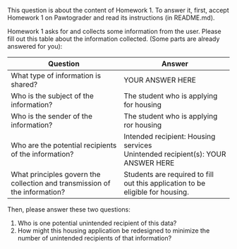 This question is about the content of Homework 1.
To answer it, first, accept Homework 1 on Pawtograder and read its instructions (in README.md).

Homework 1 asks for and collects some information from the user.
Please fill out this table about the information collected. (Some parts are already answered for you):

| Question | Answer |
| -------- | ------ |
| What type of information is shared? | YOUR ANSWER HERE |
| Who is the subject of the information? | The student who is applying for housing |
| Who is the sender of the information? | The student who is applying ror housing |
| Who are the potential recipients of the information? | Intended recipient: Housing services<br />Unintended recipient(s): YOUR ANSWER HERE |
| What principles govern the collection and transmission of the information? | Students are required to fill out this application to be eligible for housing. |

Then, please answer these two questions:
1. Who is one potential unintended recipient of this data?
2. How might this housing application be redesigned to minimize the number of unintended recipients of that information?
